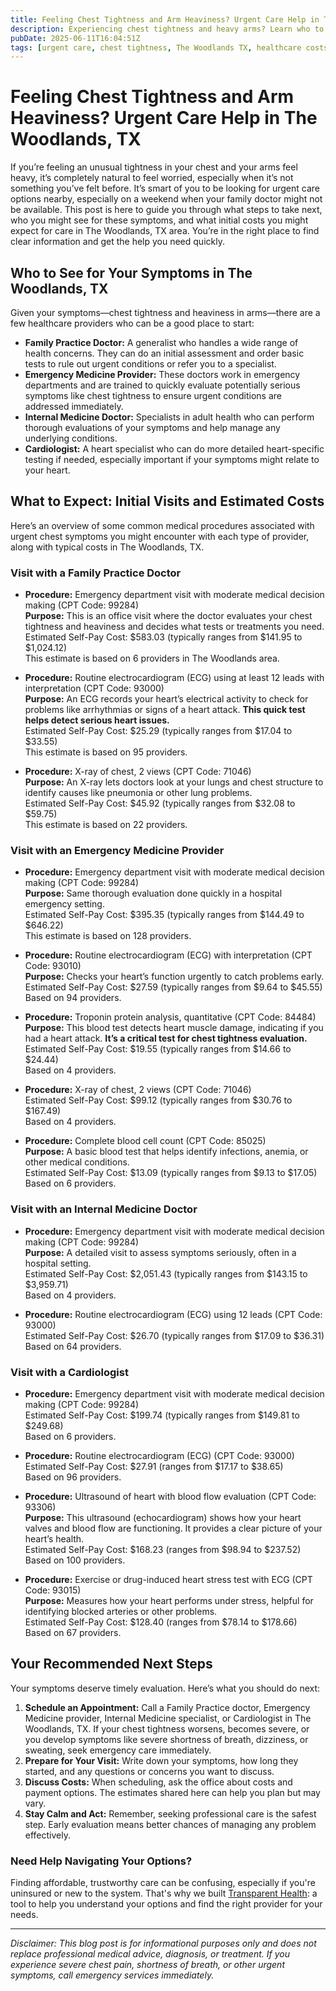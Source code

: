 ```yaml
---
title: Feeling Chest Tightness and Arm Heaviness? Urgent Care Help in The Woodlands, TX  
description: Experiencing chest tightness and heavy arms? Learn who to see, expected costs, and next steps for urgent care in The Woodlands, TX.  
pubDate: 2025-06-11T16:04:51Z
tags: [urgent care, chest tightness, The Woodlands TX, healthcare costs, where to go, chest pain, medical care]  
---
```


# Feeling Chest Tightness and Arm Heaviness? Urgent Care Help in The Woodlands, TX

If you’re feeling an unusual tightness in your chest and your arms feel heavy, it’s completely natural to feel worried, especially when it’s not something you’ve felt before. It’s smart of you to be looking for urgent care options nearby, especially on a weekend when your family doctor might not be available. This post is here to guide you through what steps to take next, who you might see for these symptoms, and what initial costs you might expect for care in The Woodlands, TX area. You’re in the right place to find clear information and get the help you need quickly.

## Who to See for Your Symptoms in The Woodlands, TX

Given your symptoms—chest tightness and heaviness in arms—there are a few healthcare providers who can be a good place to start:

- **Family Practice Doctor:** A generalist who handles a wide range of health concerns. They can do an initial assessment and order basic tests to rule out urgent conditions or refer you to a specialist.
- **Emergency Medicine Provider:** These doctors work in emergency departments and are trained to quickly evaluate potentially serious symptoms like chest tightness to ensure urgent conditions are addressed immediately.
- **Internal Medicine Doctor:** Specialists in adult health who can perform thorough evaluations of your symptoms and help manage any underlying conditions.
- **Cardiologist:** A heart specialist who can do more detailed heart-specific testing if needed, especially important if your symptoms might relate to your heart.

## What to Expect: Initial Visits and Estimated Costs

Here’s an overview of some common medical procedures associated with urgent chest symptoms you might encounter with each type of provider, along with typical costs in The Woodlands, TX.

### Visit with a Family Practice Doctor

- **Procedure:** Emergency department visit with moderate medical decision making (CPT Code: 99284)  
  **Purpose:** This is an office visit where the doctor evaluates your chest tightness and heaviness and decides what tests or treatments you need.  
  Estimated Self-Pay Cost: $583.03 (typically ranges from $141.95 to $1,024.12)  
  This estimate is based on 6 providers in The Woodlands area.

- **Procedure:** Routine electrocardiogram (ECG) using at least 12 leads with interpretation (CPT Code: 93000)  
  **Purpose:** An ECG records your heart’s electrical activity to check for problems like arrhythmias or signs of a heart attack. **This quick test helps detect serious heart issues.**  
  Estimated Self-Pay Cost: $25.29 (typically ranges from $17.04 to $33.55)  
  This estimate is based on 95 providers.

- **Procedure:** X-ray of chest, 2 views (CPT Code: 71046)  
  **Purpose:** An X-ray lets doctors look at your lungs and chest structure to identify causes like pneumonia or other lung problems.  
  Estimated Self-Pay Cost: $45.92 (typically ranges from $32.08 to $59.75)  
  This estimate is based on 22 providers.

### Visit with an Emergency Medicine Provider

- **Procedure:** Emergency department visit with moderate medical decision making (CPT Code: 99284)  
  **Purpose:** Same thorough evaluation done quickly in a hospital emergency setting.  
  Estimated Self-Pay Cost: $395.35 (typically ranges from $144.49 to $646.22)  
  This estimate is based on 128 providers.

- **Procedure:** Routine electrocardiogram (ECG) with interpretation (CPT Code: 93010)  
  **Purpose:** Checks your heart’s function urgently to catch problems early.  
  Estimated Self-Pay Cost: $27.59 (typically ranges from $9.64 to $45.55)  
  Based on 94 providers.

- **Procedure:** Troponin protein analysis, quantitative (CPT Code: 84484)  
  **Purpose:** This blood test detects heart muscle damage, indicating if you had a heart attack. **It’s a critical test for chest tightness evaluation.**  
  Estimated Self-Pay Cost: $19.55 (typically ranges from $14.66 to $24.44)  
  Based on 4 providers.

- **Procedure:** X-ray of chest, 2 views (CPT Code: 71046)  
  Estimated Self-Pay Cost: $99.12 (typically ranges from $30.76 to $167.49)  
  Based on 4 providers.

- **Procedure:** Complete blood cell count (CPT Code: 85025)  
  **Purpose:** A basic blood test that helps identify infections, anemia, or other medical conditions.  
  Estimated Self-Pay Cost: $13.09 (typically ranges from $9.13 to $17.05)  
  Based on 6 providers.

### Visit with an Internal Medicine Doctor

- **Procedure:** Emergency department visit with moderate medical decision making (CPT Code: 99284)  
  **Purpose:** A detailed visit to assess symptoms seriously, often in a hospital setting.  
  Estimated Self-Pay Cost: $2,051.43 (typically ranges from $143.15 to $3,959.71)  
  Based on 4 providers.

- **Procedure:** Routine electrocardiogram (ECG) using 12 leads (CPT Code: 93000)  
  Estimated Self-Pay Cost: $26.70 (typically ranges from $17.09 to $36.31)  
  Based on 64 providers.

### Visit with a Cardiologist

- **Procedure:** Emergency department visit with moderate medical decision making (CPT Code: 99284)  
  Estimated Self-Pay Cost: $199.74 (typically ranges from $149.81 to $249.68)  
  Based on 6 providers.

- **Procedure:** Routine electrocardiogram (ECG) (CPT Code: 93000)  
  Estimated Self-Pay Cost: $27.91 (ranges from $17.17 to $38.65)  
  Based on 96 providers.

- **Procedure:** Ultrasound of heart with blood flow evaluation (CPT Code: 93306)  
  **Purpose:** This ultrasound (echocardiogram) shows how your heart valves and blood flow are functioning. It provides a clear picture of your heart’s health.  
  Estimated Self-Pay Cost: $168.23 (ranges from $98.94 to $237.52)  
  Based on 100 providers.

- **Procedure:** Exercise or drug-induced heart stress test with ECG (CPT Code: 93015)  
  **Purpose:** Measures how your heart performs under stress, helpful for identifying blocked arteries or other problems.  
  Estimated Self-Pay Cost: $128.40 (ranges from $78.14 to $178.66)  
  Based on 67 providers.

## Your Recommended Next Steps

Your symptoms deserve timely evaluation. Here’s what you should do next:

1. **Schedule an Appointment:** Call a Family Practice doctor, Emergency Medicine provider, Internal Medicine specialist, or Cardiologist in The Woodlands, TX. If your chest tightness worsens, becomes severe, or you develop symptoms like severe shortness of breath, dizziness, or sweating, seek emergency care immediately.
2. **Prepare for Your Visit:** Write down your symptoms, how long they started, and any questions or concerns you want to discuss.
3. **Discuss Costs:** When scheduling, ask the office about costs and payment options. The estimates shared here can help you plan but may vary.
4. **Stay Calm and Act:** Remember, seeking professional care is the safest step. Early evaluation means better chances of managing any problem effectively.

### Need Help Navigating Your Options?

Finding affordable, trustworthy care can be confusing, especially if you're uninsured or new to the system. That's why we built [Transparent Health](https://transparenthealth.ai): a tool to help you understand your options and find the right provider for your needs. 

---

*Disclaimer: This blog post is for informational purposes only and does not replace professional medical advice, diagnosis, or treatment. If you experience severe chest pain, shortness of breath, or other urgent symptoms, call emergency services immediately.*